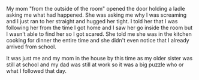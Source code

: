 
<p>
    My mom "from the outside of the room" opened the door holding a ladle asking me what had happened. She was asking me why I was screaming and I just ran to her straight and hugged her tight.
    I told her that I was following her from the time I got home and I saw her go inside the room but I wasn't able to find her so I got scared. She told me she was in the kitchen cooking for dinner the entire time and she didn't
    even notice that I already arrived from school.
</P>

<p>
    It was just me and my mom in the house by this time as my older sister was still at school and my dad was still at work so it was a big puzzle who or what I followed that day.
</p>

